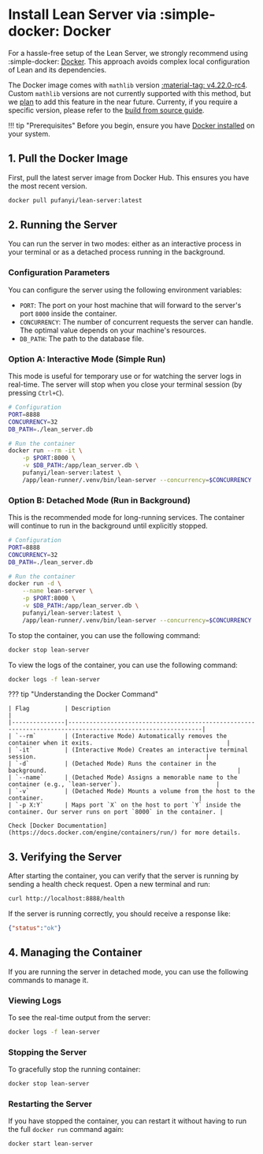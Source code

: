 # Install Lean Server via :simple-docker: Docker

For a hassle-free setup of the Lean Server, we strongly recommend using :simple-docker: [Docker](https://www.docker.com/). This approach avoids complex local configuration of Lean and its dependencies.

The Docker image comes with `mathlib` version [:material-tag: v4.22.0-rc4](https://github.com/leanprover-community/mathlib4/releases/tag/v4.22.0-rc4). Custom `mathlib` versions are not currently supported with this method, but we [plan](../dev/todos.md) to add this feature in the near future. Currenty, if you require a specific version, please refer to the [build from source guide](./source.md).

!!! tip "Prerequisites"
    Before you begin, ensure you have [Docker installed](https://docs.docker.com/engine/install/) on your system.

## 1. Pull the Docker Image

First, pull the latest server image from Docker Hub. This ensures you have the most recent version.

```bash
docker pull pufanyi/lean-server:latest
```

## 2. Running the Server

You can run the server in two modes: either as an interactive process in your terminal or as a detached process running in the background.

### Configuration Parameters

You can configure the server using the following environment variables:

-   `PORT`: The port on your host machine that will forward to the server's port `8000` inside the container.
-   `CONCURRENCY`: The number of concurrent requests the server can handle. The optimal value depends on your machine's resources.
-   `DB_PATH`: The path to the database file.

### Option A: Interactive Mode (Simple Run)

This mode is useful for temporary use or for watching the server logs in real-time. The server will stop when you close your terminal session (by pressing `Ctrl+C`).

```bash
# Configuration
PORT=8888
CONCURRENCY=32
DB_PATH=./lean_server.db

# Run the container
docker run --rm -it \
    -p $PORT:8000 \
    -v $DB_PATH:/app/lean_server.db \
    pufanyi/lean-server:latest \
    /app/lean-runner/.venv/bin/lean-server --concurrency=$CONCURRENCY
```

### Option B: Detached Mode (Run in Background)

This is the recommended mode for long-running services. The container will continue to run in the background until explicitly stopped.

```bash
# Configuration
PORT=8888
CONCURRENCY=32
DB_PATH=./lean_server.db

# Run the container
docker run -d \
    --name lean-server \
    -p $PORT:8000 \
    -v $DB_PATH:/app/lean_server.db \
    pufanyi/lean-server:latest \
    /app/lean-runner/.venv/bin/lean-server --concurrency=$CONCURRENCY
```

To stop the container, you can use the following command:

```bash
docker stop lean-server
```

To view the logs of the container, you can use the following command:

```bash
docker logs -f lean-server
```

??? tip "Understanding the Docker Command"

    | Flag          | Description                                                                                                |
    |---------------|------------------------------------------------------------------------------------------------------------|
    | `--rm`        | (Interactive Mode) Automatically removes the container when it exits.                                      |
    | `-it`         | (Interactive Mode) Creates an interactive terminal session.                                                |
    | `-d`          | (Detached Mode) Runs the container in the background.                                                      |
    | `--name`      | (Detached Mode) Assigns a memorable name to the container (e.g., `lean-server`).                           |
    | `-v`          | (Detached Mode) Mounts a volume from the host to the container.                                            |
    | `-p X:Y`      | Maps port `X` on the host to port `Y` inside the container. Our server runs on port `8000` in the container. |

    Check [Docker Documentation](https://docs.docker.com/engine/containers/run/) for more details.

## 3. Verifying the Server

After starting the container, you can verify that the server is running by sending a health check request. Open a new terminal and run:

```bash
curl http://localhost:8888/health
```

If the server is running correctly, you should receive a response like:

```json
{"status":"ok"}
```

## 4. Managing the Container

If you are running the server in detached mode, you can use the following commands to manage it.

### Viewing Logs

To see the real-time output from the server:

```bash
docker logs -f lean-server
```

### Stopping the Server

To gracefully stop the running container:

```bash
docker stop lean-server
```

### Restarting the Server

If you have stopped the container, you can restart it without having to run the full `docker run` command again:

```bash
docker start lean-server
```
